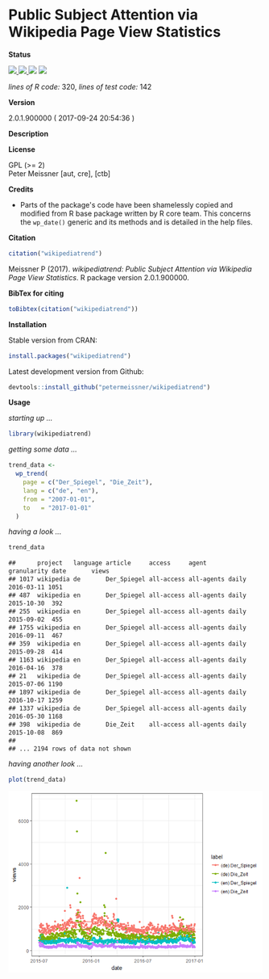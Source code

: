 
<!-- README.md is generated from README.Rmd. Please edit that file -->
Public Subject Attention via Wikipedia Page View Statistics
===========================================================

**Status**

<a href="https://travis-ci.org/petermeissner/wikipediatrend"> <img src="https://api.travis-ci.org/petermeissner/wikipediatrend.svg?branch=master"> <a/> <a href="https://cran.r-project.org/package=wikipediatrend"> <img src="http://www.r-pkg.org/badges/version/wikipediatrend"> </a> <img src="http://cranlogs.r-pkg.org/badges/grand-total/wikipediatrend"> <img src="http://cranlogs.r-pkg.org/badges/wikipediatrend">

*lines of R code:* 320, *lines of test code:* 142

**Version**

2.0.1.900000 ( 2017-09-24 20:54:36 )

**Description**

**License**

GPL (&gt;= 2) <br>Peter Meissner \[aut, cre\], \[ctb\]

**Credits**

-   Parts of the package's code have been shamelessly copied and modified from R base package written by R core team. This concerns the `wp_date()` generic and its methods and is detailed in the help files.

**Citation**

``` r
citation("wikipediatrend")
```

Meissner P (2017). *wikipediatrend: Public Subject Attention via Wikipedia Page View Statistics*. R package version 2.0.1.900000.

**BibTex for citing**

``` r
toBibtex(citation("wikipediatrend"))
```

**Installation**

Stable version from CRAN:

``` r
install.packages("wikipediatrend")
```

Latest development version from Github:

``` r
devtools::install_github("petermeissner/wikipediatrend")
```

**Usage**

*starting up ...*

``` r
library(wikipediatrend)
```

*getting some data ...*

``` r
trend_data <- 
  wp_trend(
    page = c("Der_Spiegel", "Die_Zeit"), 
    lang = c("de", "en"), 
    from = "2007-01-01",
    to   = "2017-01-01"
  )
```

*having a look ...*

``` r
trend_data
```

    ##      project   language article     access     agent      granularity date       views
    ## 1017 wikipedia de       Der_Spiegel all-access all-agents daily       2016-03-11 1051 
    ## 487  wikipedia en       Der_Spiegel all-access all-agents daily       2015-10-30  392 
    ## 255  wikipedia en       Der_Spiegel all-access all-agents daily       2015-09-02  455 
    ## 1755 wikipedia en       Der_Spiegel all-access all-agents daily       2016-09-11  467 
    ## 359  wikipedia en       Der_Spiegel all-access all-agents daily       2015-09-28  414 
    ## 1163 wikipedia en       Der_Spiegel all-access all-agents daily       2016-04-16  378 
    ## 21   wikipedia de       Der_Spiegel all-access all-agents daily       2015-07-06 1190 
    ## 1897 wikipedia de       Der_Spiegel all-access all-agents daily       2016-10-17 1259 
    ## 1337 wikipedia de       Der_Spiegel all-access all-agents daily       2016-05-30 1168 
    ## 398  wikipedia de       Die_Zeit    all-access all-agents daily       2015-10-08  869 
    ## 
    ## ... 2194 rows of data not shown

*having another look ...*

``` r
plot(trend_data)
```

![](README_files/figure-markdown_github-ascii_identifiers/unnamed-chunk-16-1.png)

